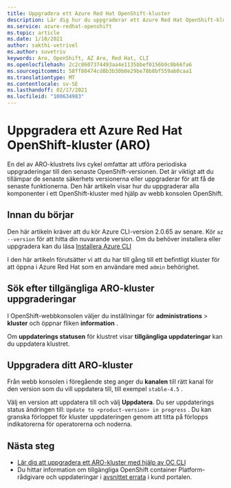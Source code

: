 ```yaml
---
title: Uppgradera ett Azure Red Hat OpenShift-kluster
description: Lär dig hur du uppgraderar ett Azure Red Hat OpenShift-kluster som kör OpenShift 4
ms.service: azure-redhat-openshift
ms.topic: article
ms.date: 1/10/2021
author: sakthi-vetrivel
ms.author: suvetriv
keywords: Aro, OpenShift, AZ Aro, Red Hat, CLI
ms.openlocfilehash: 2c2c8607374493aa4e1135bbef0156b9c0b66fa6
ms.sourcegitcommit: 58ff80474cd8b3b30b0e29be78b8bf559ab0caa1
ms.translationtype: MT
ms.contentlocale: sv-SE
ms.lasthandoff: 02/17/2021
ms.locfileid: "100634983"
---
```

# <a name="upgrade-an-azure-red-hat-openshift-aro-cluster"></a>Uppgradera ett Azure Red Hat OpenShift-kluster (ARO)

En del av ARO-klustrets livs cykel omfattar att utföra periodiska uppgraderingar till den senaste OpenShift-versionen. Det är viktigt att du tillämpar de senaste säkerhets versionerna eller uppgraderar för att få de senaste funktionerna. Den här artikeln visar hur du uppgraderar alla komponenter i ett OpenShift-kluster med hjälp av webb konsolen OpenShift.

## <a name="before-you-begin"></a>Innan du börjar

Den här artikeln kräver att du kör Azure CLI-version 2.0.65 av senare. Kör `az --version` för att hitta din nuvarande version. Om du behöver installera eller uppgradera kan du läsa [Installera Azure CLI](https://docs.microsoft.com/cli/azure/install-azure-cli)

I den här artikeln förutsätter vi att du har till gång till ett befintligt kluster för att öppna i Azure Red Hat som en användare med `admin` behörighet.

## <a name="check-for-available-aro-cluster-upgrades"></a>Sök efter tillgängliga ARO-kluster uppgraderingar

I OpenShift-webbkonsolen väljer du inställningar för **administrations**  >  **kluster** och öppnar fliken **information** .

Om **uppdaterings statusen** för klustret visar **tillgängliga uppdateringar** kan du uppdatera klustret.

## <a name="upgrade-your-aro-cluster"></a>Uppgradera ditt ARO-kluster

Från webb konsolen i föregående steg anger du **kanalen** till rätt kanal för den version som du vill uppdatera till, till exempel `stable-4.5` .

Välj en version att uppdatera till och välj **Uppdatera**. Du ser uppdaterings status ändringen till: `Update to <product-version> in progress` . Du kan granska förloppet för kluster uppdateringen genom att titta på förlopps indikatorerna för operatorerna och noderna.

## <a name="next-steps"></a>Nästa steg
- [Lär dig att uppgradera ett ARO-kluster med hjälp av OC CLI](https://docs.openshift.com/container-platform/4.6/updating/updating-cluster-between-minor.html)
- Du hittar information om tillgängliga OpenShift container Platform-rådgivare och uppdateringar i [avsnittet errata](https://access.redhat.com/downloads/content/290/ver=4.6/rhel---8/4.6.0/x86_64/product-errata) i kund portalen.
  
